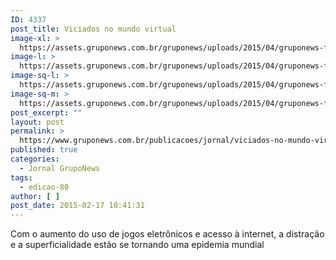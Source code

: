 ```yaml
---
ID: 4337
post_title: Viciados no mundo virtual
image-xl: >
  https://assets.gruponews.com.br/gruponews/uploads/2015/04/gruponews-fevereiro-2015-1-1920x1080.jpg
image-l: >
  https://assets.gruponews.com.br/gruponews/uploads/2015/04/gruponews-fevereiro-2015-1-1280x720.jpg
image-sq-l: >
  https://assets.gruponews.com.br/gruponews/uploads/2015/04/gruponews-fevereiro-2015-1-1280x1280.jpg
image-sq-m: >
  https://assets.gruponews.com.br/gruponews/uploads/2015/04/gruponews-fevereiro-2015-1-720x720.jpg
post_excerpt: ""
layout: post
permalink: >
  https://www.gruponews.com.br/publicacoes/jornal/viciados-no-mundo-virtual
published: true
categories:
  - Jornal GrupoNews
tags:
  - edicao-80
author: [ ]
post_date: 2015-02-17 10:41:31
---
```

Com o aumento do uso de jogos eletrônicos e acesso à internet, a distração e a superficialidade estão se tornando uma epidemia mundial
